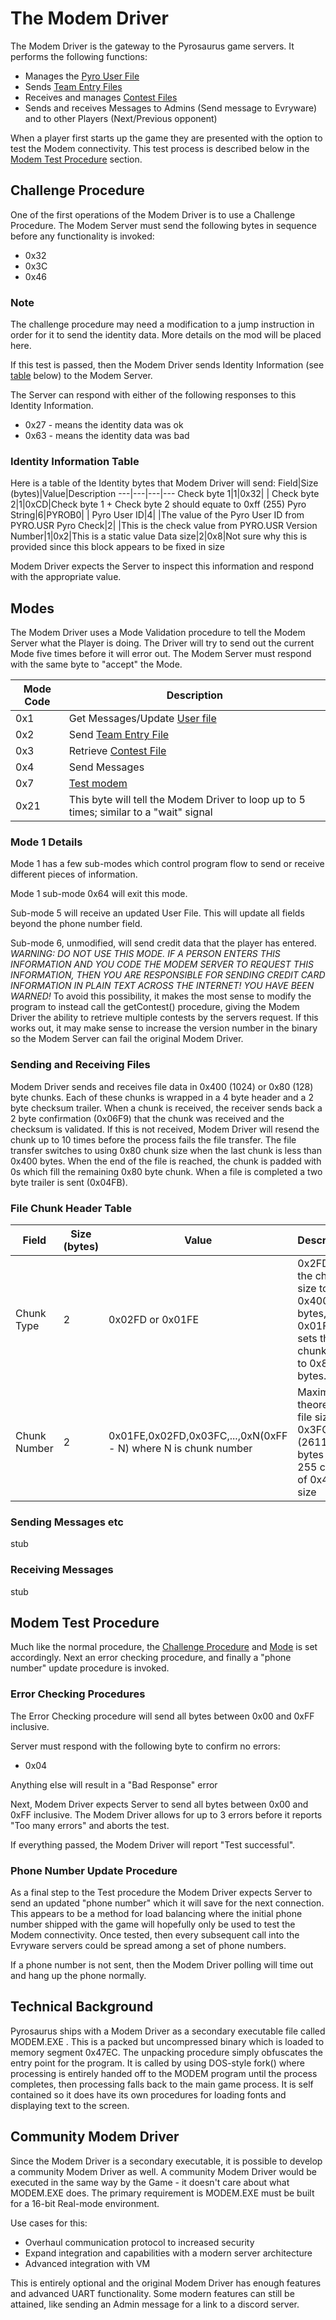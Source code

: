 # The Modem Driver
The Modem Driver is the gateway to the Pyrosaurus game servers. It performs the following functions:
 * Manages the [Pyro User File](https://github.com/algae-disco/pyrosaurus-server/blob/main/Documentation/PYRO.USR-File-Specification.md)
 * Sends [Team Entry Files](https://github.com/algae-disco/pyrosaurus-server/blob/main/Documentation/Team-Entry-File-Spec.md)
 * Receives and manages [Contest Files](https://github.com/algae-disco/pyrosaurus-server/blob/main/Documentation/Contest%20File%20Format.md)
 * Sends and receives Messages to Admins (Send message to Evryware) and to other Players (Next/Previous opponent)

When a player first starts up the game they are presented with the option to test the Modem connectivity. This test process is described below in the [Modem Test Procedure](https://github.com/algae-disco/pyrosaurus-server/blob/main/Documentation/Modem%20Functionality.md#modem-test-procedure) section.

## Challenge Procedure
One of the first operations of the Modem Driver is to use a Challenge Procedure. The Modem Server must send the following bytes in sequence before any functionality is invoked:
* 0x32
* 0x3C
* 0x46

### Note
The challenge procedure may need a modification to a jump instruction in order for it to send the identity data.
More details on the mod will be placed here.

If this test is passed, then the Modem Driver sends Identity Information (see [table](https://github.com/algae-disco/pyrosaurus-server/blob/main/Documentation/Modem%20Functionality.md#identity-information-table) below) to the Modem Server.

The Server can respond with either of the following responses to this Identity Information.
  * 0x27 - means the identity data was ok
  * 0x63 - means the identity data was bad

### Identity Information Table
Here is a table of the Identity bytes that Modem Driver will send:
Field|Size (bytes)|Value|Description
---|---|---|---
Check byte 1|1|0x32| |
Check byte 2|1|0xCD|Check byte 1 + Check byte 2 should equate to 0xff (255)
Pyro String|6|PYROB0| |
Pyro User ID|4| |The value of the Pyro User ID from PYRO.USR
Pyro Check|2| |This is the check value from PYRO.USR
Version Number|1|0x2|This is a static value
Data size|2|0x8|Not sure why this is provided since this block appears to be fixed in size

Modem Driver expects the Server to inspect this information and respond with the appropriate value.

## Modes
The Modem Driver uses a Mode Validation procedure to tell the Modem Server what the Player is doing. 
The Driver will try to send out the current Mode five times before it will error out. 
The Modem Server must respond with the same byte to "accept" the Mode.

Mode Code|Description
---|---
0x1|Get Messages/Update [User file](https://github.com/algae-disco/pyrosaurus-server/blob/main/Documentation/PYRO.USR-File-Specification.md)
0x2|Send [Team Entry File](https://github.com/algae-disco/pyrosaurus-server/blob/main/Documentation/Team-Entry-File-Spec.md)
0x3|Retrieve [Contest File](https://github.com/algae-disco/pyrosaurus-server/blob/main/Documentation/Contest%20File%20Format.md)
0x4|Send Messages
0x7|[Test modem](https://github.com/algae-disco/pyrosaurus-server/blob/main/Documentation/Modem%20Functionality.md#modem-test-procedures)
0x21|This byte will tell the Modem Driver to loop up to 5 times; similar to a "wait" signal

### Mode 1 Details
Mode 1 has a few sub-modes which control program flow to send or receive different pieces of information.

Mode 1 sub-mode 0x64 will exit this mode.

Sub-mode 5 will receive an updated User File. This will update all fields beyond the phone number field.

Sub-mode 6, unmodified, will send credit data that the player has entered. *WARNING: DO NOT USE THIS MODE. IF A PERSON ENTERS THIS INFORMATION AND YOU CODE THE MODEM SERVER TO REQUEST THIS INFORMATION, THEN YOU ARE RESPONSIBLE FOR SENDING CREDIT CARD INFORMATION IN PLAIN TEXT ACROSS THE INTERNET! YOU HAVE BEEN WARNED!*
To avoid this possibility, it makes the most sense to modify the program to instead call the getContest() procedure, giving the Modem Driver the ability to retrieve multiple contests by the servers request. If this works out, it may make sense to increase the version number in the binary so the Modem Server can fail the original Modem Driver.

### Sending and Receiving Files
Modem Driver sends and receives file data in 0x400 (1024) or 0x80 (128) byte chunks. 
Each of these chunks is wrapped in a 4 byte header and a 2 byte checksum trailer.
When a chunk is received, the receiver sends back a 2 byte confirmation (0x06F9) that the chunk was received and the checksum is validated.
If this is not received, Modem Driver will resend the chunk up to 10 times before the process fails the file transfer.
The file transfer switches to using 0x80 chunk size when the last chunk is less than 0x400 bytes.
When the end of the file is reached, the chunk is padded with 0s which fill the remaining 0x80 byte chunk.
When a file is completed a two byte trailer is sent (0x04FB).

### File Chunk Header Table
Field|Size (bytes)|Value|Description
---|---|---|---
Chunk Type|2|0x02FD or 0x01FE|0x2FD sets the chunk size to 0x400 bytes, 0x01FE sets the chunk size to 0x80 bytes.||
Chunk Number|2|0x01FE,0x02FD,0x03FC,...,0xN(0xFF - N) where N is chunk number|Maximum theoretical file size of 0x3FC00 (261120) bytes or 255 chunks of 0x400 size||

### Sending Messages etc
stub

### Receiving Messages
stub

## Modem Test Procedure
Much like the normal procedure, the [Challenge Procedure](https://github.com/algae-disco/pyrosaurus-server/blob/main/Documentation/Modem%20Functionality.md#challendge-procedure) and [Mode](https://github.com/algae-disco/pyrosaurus-server/blob/main/Documentation/Modem%20Functionality.md#modes) is set accordingly. Next an error checking procedure, and finally a "phone number" update procedure is invoked. 

### Error Checking Procedures
The Error Checking procedure will send all bytes between 0x00 and 0xFF inclusive.

Server must respond with the following byte to confirm no errors:
* 0x04

Anything else will result in a "Bad Response" error

Next, Modem Driver expects Server to send all bytes between 0x00 and 0xFF inclusive. The Modem Driver allows for up to 3 errors before it reports "Too many errors" and aborts the test.

If everything passed, the Modem Driver will report "Test successful".

### Phone Number Update Procedure

As a final step to the Test procedure the Modem Driver expects Server to send an updated "phone number" which it will save for the next connection. This appears to be a method for load balancing where the initial phone number shipped with the game will hopefully only be used to test the Modem connectivity. Once tested, then every subsequent call into the Evryware servers could be spread among a set of phone numbers. 

If a phone number is not sent, then the Modem Driver polling will time out and hang up the phone normally.

## Technical Background
Pyrosaurus ships with a Modem Driver as a secondary executable file called MODEM.EXE . This is a packed but uncompressed binary which is loaded to memory segment 0x47EC. The unpacking procedure simply obfuscates the entry point for the program. It is called by using DOS-style fork() where processing is entirely handed off to the MODEM program until the process completes, then processing falls back to the main game process. It is self contained so it does have its own procedures for loading fonts and displaying text to the screen.

## Community Modem Driver 
Since the Modem Driver is a secondary executable, it is possible to develop a community Modem Driver as well. 
A community Modem Driver would be executed in the same way by the Game - it doesn't care about what MODEM.EXE does. 
The primary requirement is MODEM.EXE must be built for a 16-bit Real-mode environment.

Use cases for this:
 * Overhaul communication protocol to increased security
 * Expand integration and capabilities with a modern server architecture
 * Advanced integration with VM

This is entirely optional and the original Modem Driver has enough features and advanced UART functionality. 
Some modern features can still be attained, like sending an Admin message for a link to a discord server.
